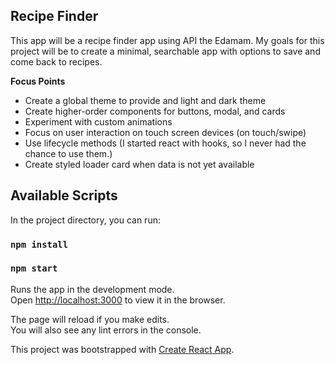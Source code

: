 ## Recipe Finder
This app will be a recipe finder app using API the Edamam. My goals for this project will be to create a minimal, searchable app with options to save and come back to recipes.

**Focus Points**
- Create a global theme to provide and light and dark theme
- Create higher-order components for buttons, modal, and cards
- Experiment with custom animations
- Focus on user interaction on touch screen devices (on touch/swipe)
- Use lifecycle methods (I started react with hooks, so I never had the chance to use them.)
- Create styled loader card when data is not yet available

## Available Scripts

In the project directory, you can run:

### `npm install`
### `npm start`

Runs the app in the development mode.<br>
Open [http://localhost:3000](http://localhost:3000) to view it in the browser.

The page will reload if you make edits.<br>
You will also see any lint errors in the console.

This project was bootstrapped with [Create React App](https://github.com/facebook/create-react-app).
